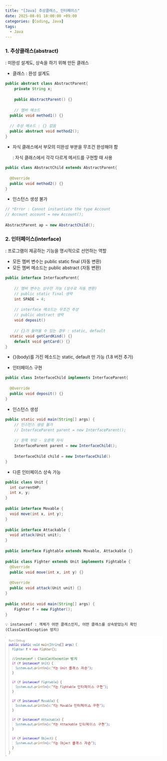 ```yaml
---
title: "[Java] 추상클래스, 인터페이스"
date: 2025-08-01 18:00:00 +09:00
categories: [Coding, Java]
tags:
  - Java
---
```


### 1. 추상클래스(abstract)

: 미완성 설계도, 상속을 하기 위해 만든 클래스

* 클래스 : 완성 설계도

```java
public abstract class AbstractParent{
	private String x;
	
	public AbstractParent() {}
	
	// 멤버 메소드
  public void method1() {}
  
  // 추상 메소드 : {} 없음
  public abstract void method2();
}
```

- 자식 클래스에서 부모의 미완성 부분을 무조건 완성해야 함
    
    : 자식 클래스에서 각각 다르게 메서드를 구현할 때 사용
    

```java
public class AbstractChild extends AbstractParent{

  @Override
  public void method2() {}
}
```

- 인스턴스 생성 불가

```java
// *Error : Cannot instantiate the type Account
// Account account = new Account();

AbstractParent ap = new AbstractChild();
```

### 2. 인터페이스(interface)

: 프로그램이 제공하는 기능을 명시적으로 선언하는 역할

- 모든 멤버 변수는 public static final (자동 변환)
- 모든 멤버 메소드는 public abstract (자동 변환)

```java
public interface InterfaceParent{

	// 멤버 변수는 상수만 가능 (상수로 자동 변환)
	// public static final 생략
	int SPADE = 4;
	
	// interface 메소드는 무조건 추상
	// public abstract 생략
	void deposit()
	  
	// {}가 들어올 수 있는 경우 : static, default
  static void getCardKind() {}
	default void getCard() {}
}
```

*  {}(body)를 가진 메소드는 static, default 만 가능 (1.8 버전 추가)

- 인터페이스 구현

```java
public class InterfaceChild implements InterfaceParent{

  @Override
  public void deposit() {}
}
```

- 인스턴스 생성

```java
public static void main(String[] args) {
	// 인스턴스 생성 불가
	// InterfaceParent parent = new InterfaceParent();
    
	// 왼쪽 부모 - 오른쪽 자식
	InterfaceParent parent = new InterfaceChild();
	
	InterfaceChild child = new InterfaceChild()
}
```

- 다른 인터페이스 상속 가능

```java
public class Unit {
  int currentHP;
  int x, y;
}

public interface Movable {
  void move(int x, int y);
}

public interface Attackable {
  void attack(Unit unit);
}

public interface Fightable extends Movable, Attackable {}

public class Fighter extends Unit implements Fightable {
  @Override
  public void move(int x, int y) {}

  @Override
  public void attack(Unit unit) {}
}

public static void main(String[] args) {
	Fighter f = new Fighter();
}
```
```
💡 instanceof : 객체가 어떤 클래스인지, 어떤 클래스를 상속받았는지 확인 (ClassCastException 방지)
```
<img src="/assets/img/Coding/Java/추상클래스, 인터페이스/Untitled.png" align="center" alt="Setting1">